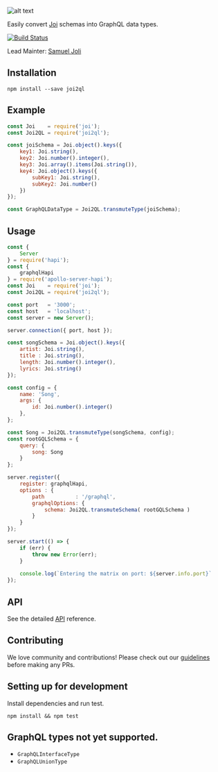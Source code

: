 ![alt text](http://i65.tinypic.com/28jwexe.png)

Easily convert [Joi](https://github.com/hapijs/joi/) schemas into GraphQL data types.

[![Build Status](https://travis-ci.org/xogroup/joi2ql.svg?branch=master)](https://travis-ci.org/xogroup/joi2ql)

Lead Mainter: [Samuel Joli](https://github.com/Samueljoli)

## Installation 
```Text
npm install --save joi2ql
```

## Example
```js
const Joi    = require('joi');
const Joi2QL = require('joi2ql');

const joiSchema = Joi.object().keys({
    key1: Joi.string(),
    key2: Joi.number().integer(),
    key3: Joi.array().items(Joi.string()),
    key4: Joi.object().keys({
        subKey1: Joi.string(),
        subKey2: Joi.number()
    })
});

const GraphQLDataType = Joi2QL.transmuteType(joiSchema);
```

## Usage
```js
const {
    Server
} = require('hapi');
const {
    graphqlHapi 
} = require('apollo-server-hapi');
const Joi    = require('joi');
const Joi2QL = require('joi2ql');

const port   = '3000';
const host   = 'localhost';
const server = new Server();

server.connection({ port, host });

const songSchema = Joi.object().keys({
    artist: Joi.string(),
    title : Joi.string(),
    length: Joi.number().integer(),
    lyrics: Joi.string()
});

const config = {
    name: 'Song',
    args: {
        id: Joi.number().integer()
    },
};

const Song = Joi2QL.transmuteType(songSchema, config);
const rootGQLSchema = {
    query: {
        song: Song
    }
};

server.register({
    register: graphqlHapi,
    options : {
        path          : '/graphql',
        graphqlOptions: {
            schema: Joi2QL.transmuteSchema( rootGQLSchema )
        }
    }
});

server.start(() => {
    if (err) {
        throw new Error(err);
    }
    
    console.log(`Entering the matrix on port: ${server.info.port}`
});
```

## API
See the detailed [API](https://github.com/xogroup/joi2ql/blob/master/API.md) reference.

## Contributing

We love community and contributions! Please check out our [guidelines](http://github.com/xogroup/joi2ql/blob/master/.github/CONTRIBUTING.md) before making any PRs.

## Setting up for development

Install dependencies and run test.

```
npm install && npm test
```

## GraphQL types not yet supported.

- `GraphQLInterfaceType`
- `GraphQLUnionType`

